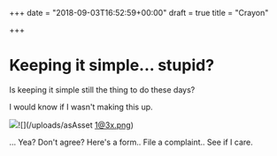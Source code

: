 +++
date = "2018-09-03T16:52:59+00:00"
draft = true
title = "Crayon"

+++
# Keeping it simple... stupid?

Is keeping it simple still the thing to do these days?

I would know if I wasn't making this up.

![](https://silly-kepler-e86be9.netlify.com/image/blue.svg)![](/uploads/asAsset 1@3x.png)

... Yea? Don't agree? Here's a form.. File a complaint.. See if I care.